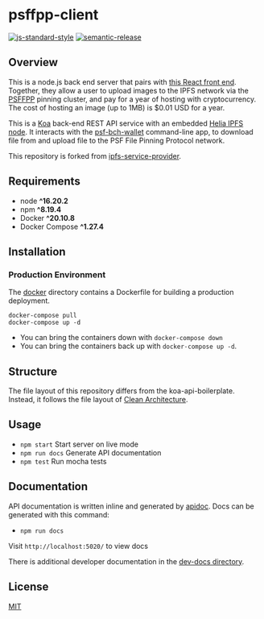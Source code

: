 # psffpp-client

[![js-standard-style](https://img.shields.io/badge/code%20style-standard-brightgreen.svg)](http://standardjs.com) [![semantic-release](https://img.shields.io/badge/%20%20%F0%9F%93%A6%F0%9F%9A%80-semantic--release-e10079.svg)](https://github.com/semantic-release/semantic-release)

## Overview

This is a node.js back end server that pairs with [this React front end](https://github.com/Permissionless-Software-Foundation/p2wdb-image-upload). Together, they allow a user to upload images to the IPFS network via the [PSFFPP](https://psffpp.com) pinning cluster, and pay for a year of hosting with cryptocurrency. The cost of hosting an image (up to 1MB) is $0.01 USD for a year.

This is a [Koa](https://koajs.com/) back-end REST API service with an embedded [Helia IPFS node](https://github.com/ipfs/helia). It interacts with the [psf-bch-wallet](https://github.com/Permissionless-Software-Foundation/psf-bch-wallet) command-line app, to download file from and upload file to the PSF File Pinning Protocol network.

This repository is forked from [ipfs-service-provider](https://github.com/Permissionless-Software-Foundation/ipfs-service-provider).

## Requirements

- node **^16.20.2**
- npm **^8.19.4**
- Docker **^20.10.8**
- Docker Compose **^1.27.4**

## Installation

### Production Environment

The [docker](./production/docker) directory contains a Dockerfile for building a production deployment.

```
docker-compose pull
docker-compose up -d
```

- You can bring the containers down with `docker-compose down`
- You can bring the containers back up with `docker-compose up -d`.

## Structure

The file layout of this repository differs from the koa-api-boilerplate. Instead, it follows the file layout of [Clean Architecture](https://christroutner.github.io/trouts-blog/blog/clean-architecture).

## Usage

- `npm start` Start server on live mode
- `npm run docs` Generate API documentation
- `npm test` Run mocha tests

## Documentation

API documentation is written inline and generated by [apidoc](http://apidocjs.com/). Docs can be generated with this command:
- `npm run docs`

Visit `http://localhost:5020/` to view docs

There is additional developer documentation in the [dev-docs directory](./dev-docs).


## License

[MIT](./LICENSE.md)
